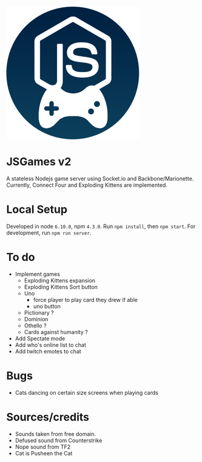 ![JSGames v2](./static/images/logo.png "JSGames v2")

# JSGames v2
A stateless Nodejs game server using Socket.io and Backbone/Marionette.
Currently, Connect Four and Exploding Kittens are implemented.

# Local Setup
Developed in node `6.10.0`, npm `4.3.0`.
Run `npm install`, then `npm start`.
For development, run `npm run server`.

# To do
- Implement games
	- Exploding Kittens expansion
	- Exploding Kittens Sort button
	- Uno
		- force player to play card they drew if able
		- uno button
	- Pictionary ?
	- Dominion
	- Othello ?
	- Cards against humanity ?
- Add Spectate mode
- Add who's online list to chat
- Add twitch emotes to chat

# Bugs
- Cats dancing on certain size screens when playing cards

# Sources/credits
- Sounds taken from free domain.
- Defused sound from Counterstrike
- Nope sound from TF2
- Cat is Pusheen the Cat

